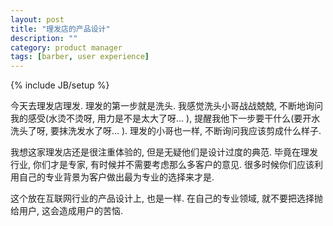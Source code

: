 ```yaml
---
layout: post
title: "理发店的产品设计"
description: ""
category: product manager
tags: [barber, user experience]
---
```

{% include JB/setup %}


今天去理发店理发. 理发的第一步就是洗头. 我感觉洗头小哥战战兢兢, 不断地询问我的感受(水烫不烫呀, 用力是不是太大了呀… ), 提醒我他下一步要干什么(要开水洗头了呀, 要抹洗发水了呀… ). 理发的小哥也一样, 不断询问我应该剪成什么样子.

我想这家理发店还是很注重体验的, 但是无疑他们是设计过度的典范. 毕竟在理发行业, 你们才是专家, 有时候并不需要考虑那么多客户的意见. 很多时候你们应该利用自己的专业背景为客户做出最为专业的选择来才是.

这个放在互联网行业的产品设计上, 也是一样. 在自己的专业领域, 就不要把选择抛给用户, 这会造成用户的苦恼.